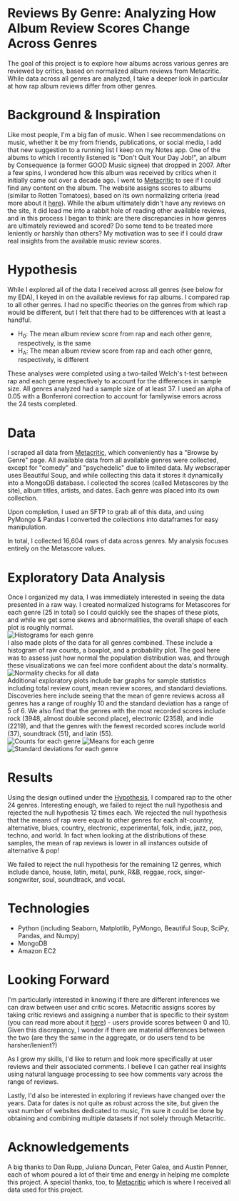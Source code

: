 # Reviews By Genre: Analyzing How Album Review Scores Change Across Genres
The goal of this project is to explore how albums across various genres are reviewed by critics, based on normalized album reviews from Metacritic. While data across all genres are analyzed, I take a deeper look in particular at how rap album reviews differ from other genres.

# Background & Inspiration
Like most people, I'm a big fan of music. When I see recommendations on music, whether it be my from friends, publications, or social media, I add that new suggestion to a running list I keep on my Notes app. One of the albums to which I recently listened is "Don't Quit Your Day Job!", an album by Consequence (a former GOOD Music signee) that dropped in 2007. After a few spins, I wondered how this album was received by critics when it initially came out over a decade ago. I went to [Metacritic](https://www.metacritic.com) to see if I could find any content on the album. The website assigns scores to albums (similar to Rotten Tomatoes), based on its own normalizing criteria (read more about it [here](https://www.metacritic.com/faq#item11)). While the album ultimately didn't have any reviews on the site, it did lead me into a rabbit hole of reading other available reviews, and in this process I began to think: are there discrepancies in how genres are ultimately reviewed and scored? Do some tend to be treated more leniently or harshly than others? My motivation was to see if I could draw real insights from the available music review scores.

# Hypothesis
While I explored all of the data I received across all genres (see below for my EDA), I keyed in on the available reviews for rap albums. I compared rap to all other genres. I had no specific theories on the genres from which rap would be different, but I felt that there had to be differences with at least a handful.

* H<sub>0</sub>: The mean album review score from rap and each other genre, respectively, is the same 
* H<sub>A</sub>: The mean album review score from rap and each other genre, respectively, is different

These analyses were completed using a two-tailed Welch's t-test between rap and each genre respectively to account for the differences in sample size. All genres analyzed had a sample size of at least 37. I used an alpha of 0.05 with a Bonferroni correction to account for familywise errors across the 24 tests completed.

# Data
I scraped all data from [Metacritic](https://www.metacritic.com/browse/albums/genre/date/alt-country), which conveniently has a "Browse by Genre" page. All available data from all available genres were collected, except for "comedy" and "psychedelic" due to limited data. My webscraper uses Beautiful Soup, and while collecting this data it stores it dynamically into a MongoDB database. I collected the scores (called Metascores by the site), album titles, artists, and dates. Each genre was placed into its own collection.

Upon completion, I used an SFTP to grab all of this data, and using PyMongo & Pandas I converted the collections into dataframes for easy manipulation.

In total, I collected 16,604 rows of data across genres. My analysis focuses entirely on the Metascore values.

# Exploratory Data Analysis
Once I organized my data, I was immediately interested in seeing the data presented in a raw way. I created normalized histograms for Metascores for each genre (25 in total) so I could quickly see the shapes of these plots, and while we get some skews and abnormalities, the overall shape of each plot is roughly normal.  
![Histograms for each genre](images/genrehists.png)  
I also made plots of the data for all genres combined. These include a histogram of raw counts, a boxplot, and a probability plot. The goal here was to assess just how normal the population distribution was, and through these visualizations we can feel more confident about the data's normality.  
![Normality checks for all data](images/normality.png)  
Additional exploratory plots include bar graphs for sample statistics including total review count, mean review scores, and standard deviations. Discoveries here include seeing that the mean of genre reviews across all genres has a range of roughly 10 and the standard deviation has a range of 5 of 6. We also find that the genres with the most recorded scores include rock (3948, almost double second place), electronic (2358), and indie (2219), and that the genres with the fewest recorded scores include world (37), soundtrack (51), and latin (55).  
![Counts for each genre](images/genrecounts.png)
![Means for each genre](images/genremeans.png)
![Standard deviations for each genre](images/genrestdev.png)

# Results
Using the design outlined under the [Hypothesis](#hypothesis), I compared rap to the other 24 genres. Interesting enough, we failed to reject the null hypothesis and rejected the null hypothesis 12 times each. We rejected the null hypothesis that the means of rap were equal to other genres for each alt-country, alternative, blues, country, electronic, experimental, folk, indie, jazz, pop, techno, and world. In fact when looking at the distributions of these samples, the mean of rap reviews is lower in all instances outside of alternative & pop!

We failed to reject the null hypothesis for the remaining 12 genres, which include dance, house, latin, metal, punk, R&B, reggae, rock, singer-songwriter, soul, soundtrack, and vocal.

# Technologies
* Python (including Seaborn, Matplotlib, PyMongo, Beautiful Soup, SciPy, Pandas, and Numpy)
* MongoDB
* Amazon EC2

# Looking Forward
I'm particularly interested in knowing if there are different inferences we can draw between user and critic scores. Metacritic assigns scores by taking critic reviews and assigning a number that is specific to their system (you can read more about it [here](https://www.metacritic.com/faq#item11)) - users provide scores between 0 and 10. Given this discrepancy, I wonder if there are material differences between the two (are they the same in the aggregate, or do users tend to be harsher/lenient?)

As I grow my skills, I'd like to return and look more specifically at user reviews and their associated comments. I believe I can gather real insights using natural language processing to see how comments vary across the range of reviews.

Lastly, I'd also be interested in exploring if reviews have changed over the years. Data for dates is not quite as robust across the site, but given the vast number of websites dedicated to music, I'm sure it could be done by obtaining and combining multiple datasets if not solely through Metacritic.

# Acknowledgements
A big thanks to Dan Rupp, Juliana Duncan, Peter Galea, and Austin Penner, each of whom poured a lot of their time and energy in helping me complete this project. A special thanks, too, to [Metacritic](https://www.metacritic.com) which is where I received all data used for this project.
